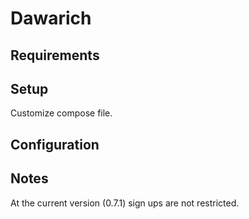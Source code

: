 # Dawarich

## Requirements

## Setup

Customize compose file.

## Configuration

## Notes

At the current version (0.7.1) sign ups are not restricted.
